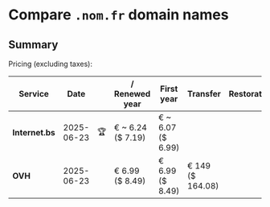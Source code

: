 # Compare `.nom.fr` domain names

## Summary

Pricing (excluding taxes):

| Service | Date |  | / Renewed year | First year | Transfer | Restoration |
|--|--|--|--|--|--|--|
| **Internet.bs** | 2025-06-23 | 🏆 | € ~ 6.24<br>($ 7.19) | € ~ 6.07<br>($ 6.99) |  |  |
| **OVH** | 2025-06-23 |  | € 6.99<br>($ 8.49) | € 6.99<br>($ 8.49) | € 149<br>($ 164.08) |  |
